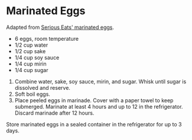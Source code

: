 # Marinated Eggs

Adapted from [Serious Eats' marinated eggs](http://www.seriouseats.com/recipes/2012/03/ajitsuke-tamago-japanese-marinated-soft-boiled-egg-recipe.html).

- 6 eggs, room temperature
- 1/2 cup water
- 1/2 cup sake
- 1/4 cup soy sauce
- 1/4 cup mirin
- 1/4 cup sugar

1. Combine water, sake, soy sauce, mirin, and sugar. Whisk until sugar is dissolved and reserve.
2. Soft boil eggs.
3. Place peeled eggs in marinade. Cover with a paper towel to keep submerged. Marinate at least 4 hours and up to 12 in the refrigerator. Discard marinade after 12 hours.

Store marinated eggs in a sealed container in the refrigerator for up to 3 days. 
